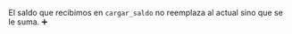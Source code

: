 El saldo que recibimos en `cargar_saldo` no reemplaza al actual sino que se le suma. :heavy_plus_sign: